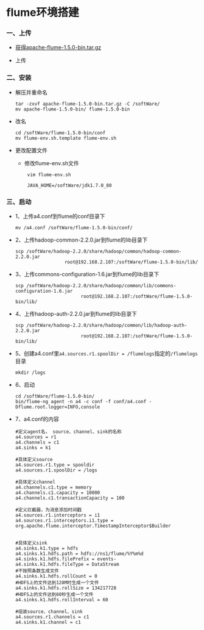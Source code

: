 # flume环境搭建

### 一、上传

* [获得apache-flume-1.5.0-bin.tar.gz](https://github.com/sunnyandgood/BigData/blob/master/flume/apache-flume-1.5.0-bin.tar.gz)

* 上传

### 二、安装

* 解压并重命名

      tar -zxvf apache-flume-1.5.0-bin.tar.gz -C /softWare/
      mv apache-flume-1.5.0-bin/ flume-1.5.0-bin

* 改名

      cd /softWare/flume-1.5.0-bin/conf
      mv flume-env.sh.template flume-env.sh

* 更改配置文件

     * 修改flume-env.sh文件
     
            vim flume-env.sh
            
            JAVA_HOME=/softWare/jdk1.7.0_80     

### 三、启动

* 1、上传a4.conf到flume的conf目录下

      mv /a4.conf /softWare/flume-1.5.0-bin/conf/

* 2、上传hadoop-common-2.2.0.jar到flume的lib目录下

      scp /softWare/hadoop-2.2.0/share/hadoop/common/hadoop-common-2.2.0.jar 
                        root@192.168.2.107:/softWare/flume-1.5.0-bin/lib/

* 3、上传commons-configuration-1.6.jar到flume的lib目录下

      scp /softWare/hadoop-2.2.0/share/hadoop/common/lib/commons-configuration-1.6.jar 
                              root@192.168.2.107:/softWare/flume-1.5.0-bin/lib/

* 4、上传hadoop-auth-2.2.0.jar到flume的lib目录下

      scp /softWare/hadoop-2.2.0/share/hadoop/common/lib/hadoop-auth-2.2.0.jar 
                              root@192.168.2.107:/softWare/flume-1.5.0-bin/lib/

* 5、创建a4.conf里`a4.sources.r1.spoolDir = /flumelogs`指定的`/flumelogs`目录
      
      mkdir /logs

* 6、启动

      cd /softWare/flume-1.5.0-bin/
      bin/flume-ng agent -n a4 -c conf -f conf/a4.conf -Dflume.root.logger=INFO,console
      
* 7、a4.conf的内容

      #定义agent名， source、channel、sink的名称
      a4.sources = r1
      a4.channels = c1
      a4.sinks = k1

      #具体定义source
      a4.sources.r1.type = spooldir
      a4.sources.r1.spoolDir = /logs

      #具体定义channel
      a4.channels.c1.type = memory
      a4.channels.c1.capacity = 10000
      a4.channels.c1.transactionCapacity = 100

      #定义拦截器，为消息添加时间戳
      a4.sources.r1.interceptors = i1
      a4.sources.r1.interceptors.i1.type = org.apache.flume.interceptor.TimestampInterceptor$Builder


      #具体定义sink
      a4.sinks.k1.type = hdfs
      a4.sinks.k1.hdfs.path = hdfs://ns1/flume/%Y%m%d
      a4.sinks.k1.hdfs.filePrefix = events-
      a4.sinks.k1.hdfs.fileType = DataStream
      #不按照条数生成文件
      a4.sinks.k1.hdfs.rollCount = 0
      #HDFS上的文件达到128M时生成一个文件
      a4.sinks.k1.hdfs.rollSize = 134217728
      #HDFS上的文件达到60秒生成一个文件
      a4.sinks.k1.hdfs.rollInterval = 60

      #组装source、channel、sink
      a4.sources.r1.channels = c1
      a4.sinks.k1.channel = c1

